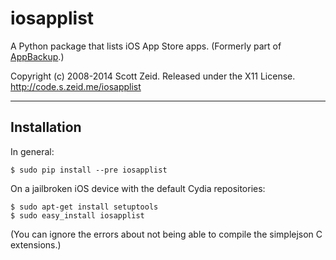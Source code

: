 iosapplist
==========
A Python package that lists iOS App Store apps.  (Formerly part of
[AppBackup](https://s.zeid.me/projects/appbackup/).)

Copyright (c) 2008-2014 Scott Zeid.  Released under the X11 License.  
http://code.s.zeid.me/iosapplist

* * * *

Installation
------------

In general:

    $ sudo pip install --pre iosapplist

On a jailbroken iOS device with the default Cydia repositories:

    $ sudo apt-get install setuptools
    $ sudo easy_install iosapplist

(You can ignore the errors about not being able to compile the simplejson
C extensions.)
